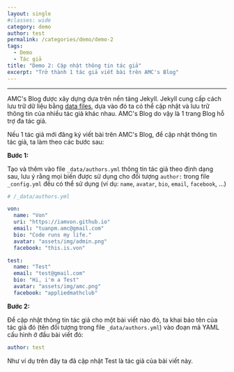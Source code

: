 ```yaml
---
layout: single
#classes: wide
category: demo
author: test
permalink: /categories/demo/demo-2
tags: 
  - Demo
  - Tác giả   
title: "Demo 2: Cập nhật thông tin tác giả"
excerpt: "Trở thành 1 tác giả viết bài trên AMC's Blog" 
---
```

---
AMC's Blog được xây dựng dựa trên nền tảng Jekyll. Jekyll cung cấp cách lưu trữ dữ liệu bằng [data files](https://jekyllrb.com/docs/datafiles/), dựa vào đó ta có thể cập nhật và lưu trữ thông tin của nhiều tác giả khác nhau. AMC's Blog do vậy là 1 trang Blog hỗ trợ đa tác giả.

Nếu 1 tác giả mới đăng ký viết bài trên AMC's Blog, để cập nhật thông tin tác giả, ta làm theo các bước sau:

**Bước 1:**

Tạo và thêm vào file `_data/authors.yml` thông tin tác giả theo định dạng sau, lưu ý rằng mọi biến được sử dụng cho đối tượng `author:` trong file `_config.yml` đều có thể sử dụng (ví dụ: `name`, `avatar`, `bio`, `email`, `facebook`, ...)

```yaml
# /_data/authors.yml

von:
  name: "Von"
  uri: "https://iamvon.github.io"
  email: "tuanpm.amc@gmail.com"
  bio: "Code runs my life."
  avatar: "assets/img/admin.png"
  facebook: "this.is.von"

test:
  name: "Test"
  email: "test@gmail.com"
  bio: "Hi, i'm a Test"
  avatar: "assets/img/amc.png"
  facebook: "appliedmathclub"
```
**Bước 2:**

Để cập nhật thông tin tác giả cho một bài viết nào đó, ta khai báo tên của tác giả đó (tên đối tượng trong file `_data/authors.yml`) vào đoạn mã YAML cấu hình ở đầu bài viết đó:

```yaml
author: test
```

Như ví dụ trên đây ta đã cập nhật Test là tác giả của bài viết này.
